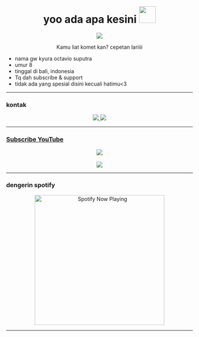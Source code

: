 <h1 align="center">yoo ada apa kesini <img src="https://telegra.ph/file/ea06f58ea001a2de54471.jpg" style="border-radius:5;" width="45px" alt=""><br></h1>
<p align="center">
<a href="https://youtube.com/c/KYURA"><img align="center" height="auto" src="https://telegra.ph/file/af5c140fee9800a1a21a0.jpg"/></a>

<p align="center">
Kamu liat komet kan? cepetan lariiii
  
  - nama gw kyura octavio suputra
  - umur 8
  - tinggal di bali, indonesia
  - Tq dah subscribe & support
  - tidak ada yang spesial disini kecuali hatimu<3


------

### kontak 
<p align="center">
  <a href="https://instagram.com/kyura.senpai"><img src="https://img.shields.io/badge/Instagram-483D8B?style=for-the-badge&logo=instagram&logoColor=white"/> 
  <a href="https://wa.me/6281998903280"><img src="https://img.shields.io/badge/WhatsApp-25D366?style=for-the-badge&logo=whatsapp&logoColor=white" /><br>

  
------

### Subscribe YouTube
<p align="center">
<a href="https://youtube.com/c/KYURA"><img align="center" height="auto" src="https://telegra.ph/file/029a3f5d5c7d62050344c.png"/></a><br><br>
<a href="https://youtube.com/c/KYURA"><img src="https://camo.githubusercontent.com/d56af0508b6719132b386c00da86b2cf234084af1e4e4888ebd4b0c5106433e3/68747470733a2f2f696d672e736869656c64732e696f2f62616467652f2d596f75747562652d7265643f7374796c653d666c61742d737175617265266c6f676f3d796f7574756265" />
</a><br>
<p align="center">

------

### dengerin spotify

<p align="center">
  <a href="https://open.spotify.com/track/4bNvS25ZVMCvLHEUV87mp4?si=yb1PaPVnRgiTYedy8r6i_g&utm_source=copy-link&context=spotify%3Aplaylist%3A37i9dQZF1EIVoBTSiHHsdx&dl_branch=1" target="_blank"><img src="https://now-playing-on-spotify.vercel.app/api/spotify" alt="Spotify Now Playing" width="350"/></a>
</p>

------
